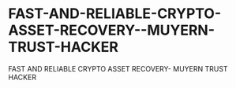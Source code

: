 # FAST-AND-RELIABLE-CRYPTO-ASSET-RECOVERY--MUYERN-TRUST-HACKER
FAST AND RELIABLE CRYPTO ASSET RECOVERY- MUYERN TRUST HACKER
